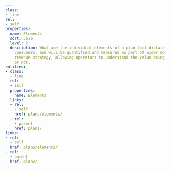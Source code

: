 ```yaml
---
class:
- line
rel:
- self
properties:
  name: Elements
  sort: 3676
  level: 2
  description: What are the individual elements of a plan that dictate the value to
    consumers, and will be quantified and measured as part of wider monetization and
    revenue strategy, allowing operators to understand the value being generated,
    or not.
entities:
- class:
  - line
  rel:
  - self
  properties:
    name: Elements
  links:
  - rel:
    - self
    href: plans/elements/
  - rel:
    - parent
    href: plans/
links:
- rel:
  - self
  href: plans/elements/
- rel:
  - parent
  href: plans/
...
```

